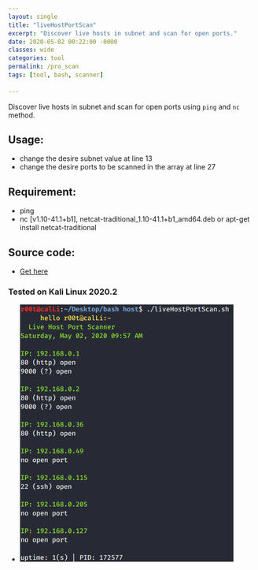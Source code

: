 ```yaml
---
layout: single
title: "liveHostPortScan"
excerpt: "Discover live hosts in subnet and scan for open ports."
date: 2020-05-02 00:22:00 -0000
classes: wide
categories: tool
permalink: /pro_scan
tags: [tool, bash, scanner]

---
```


Discover live hosts in subnet and scan for open ports using `ping` and `nc` method.

## Usage: 
- change the desire subnet value at line 13
- change the desire ports to be scanned in the array at line 27

## Requirement: 
- ping
- nc [v1.10-41.1+b1], netcat-traditional_1.10-41.1+b1_amd64.deb or apt-get install netcat-traditional

## Source code:
- [Get here](https://github.com/faisalfs10x/live_host_port_scanner/blob/master/liveHostPortScan.sh)

### Tested on Kali Linux 2020.2
- ![Output](https://raw.githubusercontent.com/faisalfs10x/liveHostPortScan/master/live.png)

